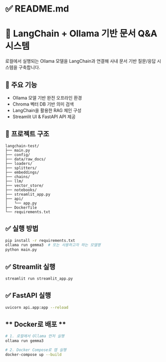# ✅ README.md
# 🧠 LangChain + Ollama 기반 문서 Q&A 시스템

로컬에서 실행되는 Ollama 모델을 LangChain과 연결해 사내 문서 기반 질문/응답 시스템을 구축합니다.

## 🚀 주요 기능
- Ollama 모델 기반 완전 오프라인 환경
- Chroma 벡터 DB 기반 의미 검색
- LangChain을 활용한 RAG 체인 구성
- Streamlit UI & FastAPI API 제공

## 📂 프로젝트 구조
```
langchain-test/
├── main.py
├── config/
├── data/raw_docs/
├── loaders/
├── splitters/
├── embeddings/
├── chains/
├── llm/
├── vector_store/
├── notebooks/
├── streamlit_app.py
├── api/
│   └── app.py
├── Dockerfile
└── requirements.txt
```

## ✅ 실행 방법
```bash
pip install -r requirements.txt
ollama run gemma3  # 또는 사용하고자 하는 모델명
python main.py
```

## ✅ Streamlit 실행
```bash
streamlit run streamlit_app.py
```

## ✅ FastAPI 실행
```bash
uvicorn api.app:app --reload
```

## ** Docker로 배포 **
```bash
# 1. 로컬에서 Ollama 먼저 실행
ollama run gemma3

# 2. Docker Compose로 앱 실행
docker-compose up --build
```